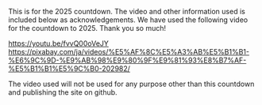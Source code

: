 This is for the 2025 countdown.
The video and other information used is included below as acknowledgements.
We have used the following video for the countdown to 2025. Thank you so much!

https://youtu.be/fvvQ00oVeJY
https://pixabay.com/ja/videos/%E5%AF%8C%E5%A3%AB%E5%B1%B1-%E6%9C%9D-%E9%AB%98%E9%80%9F%E9%81%93%E8%B7%AF-%E5%B1%B1%E5%9C%B0-202982/

The video used will not be used for any purpose other than this countdown and publishing the site on github.
